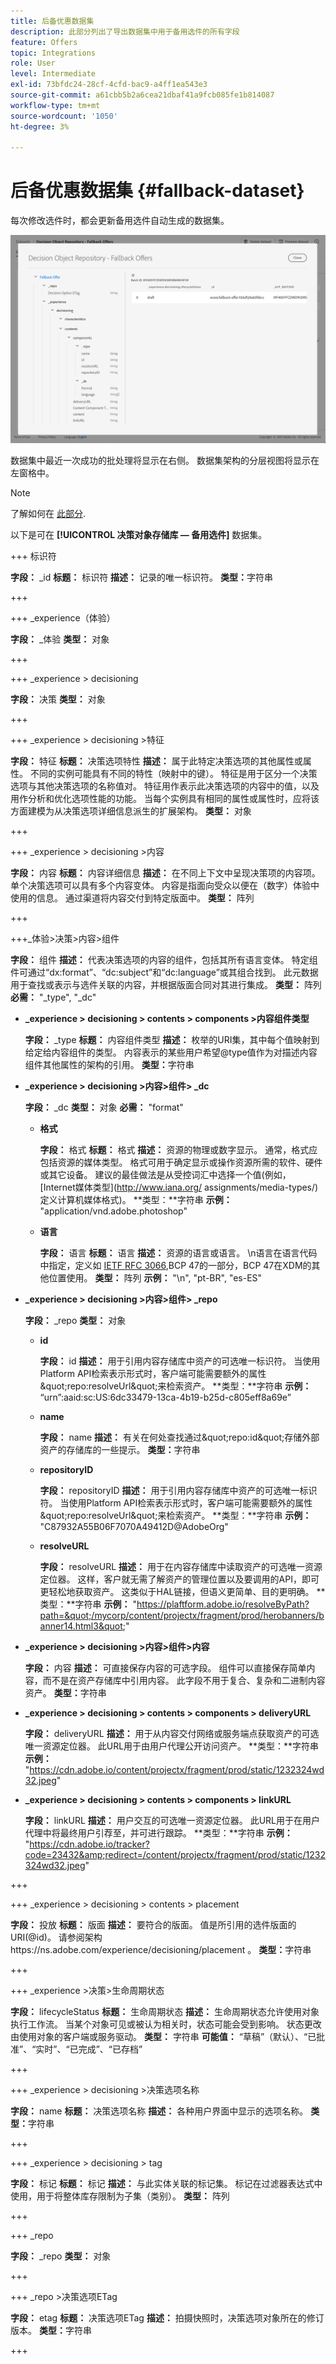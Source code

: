 ```yaml
---
title: 后备优惠数据集
description: 此部分列出了导出数据集中用于备用选件的所有字段
feature: Offers
topic: Integrations
role: User
level: Intermediate
exl-id: 73bfdc24-28cf-4cfd-bac9-a4ff1ea543e3
source-git-commit: a61cbb5b2a6cea21dbaf41a9fcb085fe1b814087
workflow-type: tm+mt
source-wordcount: '1050'
ht-degree: 3%

---
```


# 后备优惠数据集 {#fallback-dataset}

每次修改选件时，都会更新备用选件自动生成的数据集。

![](../assets/dataset-fallback.png)

数据集中最近一次成功的批处理将显示在右侧。 数据集架构的分层视图将显示在左窗格中。

>[!NOTE]
>
>了解如何在 [此部分](../export-catalog/access-dataset.md).

以下是可在 **[!UICONTROL 决策对象存储库 — 备用选件]** 数据集。

+++ 标识符

**字段：** _id
**标题：** 标识符
**描述：** 记录的唯一标识符。
**类型：**&#x200B;字符串

+++

+++ _experience（体验）

**字段：** _体验
**类型：** 对象

+++

+++ _experience > decisioning

**字段：** 决策
**类型：** 对象

+++

+++ _experience > decisioning >特征

**字段：** 特征
**标题：** 决策选项特性
**描述：** 属于此特定决策选项的其他属性或属性。 不同的实例可能具有不同的特性（映射中的键）。 特征是用于区分一个决策选项与其他决策选项的名称值对。 特征用作表示此决策选项的内容中的值，以及用作分析和优化选项性能的功能。 当每个实例具有相同的属性或属性时，应将该方面建模为从决策选项详细信息派生的扩展架构。
**类型：** 对象

+++

<!--Field under Characteristics without title = additionalProperties? Desc = Value of the property. Type: string-->

+++ _experience > decisioning >内容

**字段：** 内容
**标题：** 内容详细信息
**描述：** 在不同上下文中呈现决策项的内容项。 单个决策选项可以具有多个内容变体。 内容是指面向受众以便在（数字）体验中使用的信息。 通过渠道将内容交付到特定版面中。
**类型：** 阵列

+++

+++_体验>决策>内容>组件

**字段：** 组件
**描述：** 代表决策选项的内容的组件，包括其所有语言变体。 特定组件可通过“dx:format”、“dc:subject”和“dc:language”或其组合找到。 此元数据用于查找或表示与选件关联的内容，并根据版面合同对其进行集成。
**类型：** 阵列
**必需：** &quot;_type&quot;, &quot;_dc&quot; <!--TBC?-->

* **_experience > decisioning > contents > components >内容组件类型**

   **字段：** _type
   **标题：** 内容组件类型
   **描述：** 枚举的URI集，其中每个值映射到给定给内容组件的类型。 内容表示的某些用户希望@type值作为对描述内容组件其他属性的架构的引用。
   **类型：**&#x200B;字符串

* **_experience > decisioning >内容>组件> _dc**

   **字段：** _dc
   **类型：** 对象
   **必需：** &quot;format&quot;

   * **格式**

      **字段：** 格式
      **标题：** 格式
      **描述：** 资源的物理或数字显示。 通常，格式应包括资源的媒体类型。 格式可用于确定显示或操作资源所需的软件、硬件或其它设备。 建议的最佳做法是从受控词汇中选择一个值(例如， [Internet媒体类型](http://www.iana.org/ assignments/media-types/)定义计算机媒体格式)。
      **类型：**字符串
      **示例：** &quot;application/vnd.adobe.photoshop&quot;

   * **语言**

      **字段：** 语言
      **标题：** 语言
      **描述：** 资源的语言或语言。 \n语言在语言代码中指定，定义如 [IETF RFC 3066](https://www.ietf.org/rfc/rfc3066.txt),BCP 47的一部分，BCP 47在XDM的其他位置使用。
      **类型：** 阵列
      **示例：** &quot;\n&quot;, &quot;pt-BR&quot;, &quot;es-ES&quot;

* **_experience > decisioning >内容>组件> _repo**

   **字段：** _repo
   **类型：** 对象

   * **id**

      **字段：** id
      **描述：** 用于引用内容存储库中资产的可选唯一标识符。 当使用Platform API检索表示形式时，客户端可能需要额外的属性\&quot;repo:resolveUrl\&quot;来检索资产。
      **类型：**字符串
      **示例：** “urn”:aaid:sc:US:6dc33479-13ca-4b19-b25d-c805eff8a69e”

   * **name**

      **字段：** name
      **描述：** 有关在何处查找通过\&quot;repo:id\&quot;存储外部资产的存储库的一些提示。
      **类型：**&#x200B;字符串

   * **repositoryID**

      **字段：** repositoryID
      **描述：** 用于引用内容存储库中资产的可选唯一标识符。 当使用Platform API检索表示形式时，客户端可能需要额外的属性\&quot;repo:resolveUrl\&quot;来检索资产。
      **类型：**字符串
      **示例：** &quot;C87932A55B06F7070A49412D@AdobeOrg&quot;

   * **resolveURL**

      **字段：** resolveURL
      **描述：** 用于在内容存储库中读取资产的可选唯一资源定位器。 这样，客户就无需了解资产的管理位置以及要调用的API，即可更轻松地获取资产。 这类似于HAL链接，但语义更简单、目的更明确。
      **类型：**字符串
      **示例：** &quot;https://plaftform.adobe.io/resolveByPath?path=&quot;/mycorp/content/projectx/fragment/prod/herobanners/banner14.html3&quot;&quot;

* **_experience > decisioning >内容>组件>内容**

   **字段：** 内容
   **描述：** 可直接保存内容的可选字段。 组件可以直接保存简单内容，而不是在资产存储库中引用内容。 此字段不用于复合、复杂和二进制内容资产。
   **类型：**&#x200B;字符串

* **_experience > decisioning > contents > components > deliveryURL**

   **字段：** deliveryURL
   **描述：** 用于从内容交付网络或服务端点获取资产的可选唯一资源定位器。 此URL用于由用户代理公开访问资产。
   **类型：**字符串
   **示例：** &quot;https://cdn.adobe.io/content/projectx/fragment/prod/static/1232324wd32.jpeg&quot;

* **_experience > decisioning > contents > components > linkURL**

   **字段：** linkURL
   **描述：** 用户交互的可选唯一资源定位器。 此URL用于在用户代理中将最终用户引荐至，并可进行跟踪。
   **类型：**字符串
   **示例：** &quot;https://cdn.adobe.io/tracker?code=23432&amp;redirect=/content/projectx/fragment/prod/static/1232324wd32.jpeg&quot;

+++

+++ _experience > decisioning > contents > placement

**字段：** 投放
**标题：** 版面
**描述：** 要符合的版面。 值是所引用的选件版面的URI(@id)。 请参阅架构https://ns.adobe.com/experience/decisioning/placement 。
**类型：**&#x200B;字符串

+++

+++ _experience >决策>生命周期状态

**字段：** lifecycleStatus
**标题：** 生命周期状态
**描述：** 生命周期状态允许使用对象执行工作流。 当某个对象可见或被认为相关时，状态可能会受到影响。 状态更改由使用对象的客户端或服务驱动。
**类型：** 字符串
**可能值：** “草稿”（默认）、“已批准”、“实时”、“已完成”、“已存档”

+++

+++ _experience > decisioning >决策选项名称

**字段：** name
**标题：** 决策选项名称
**描述：** 各种用户界面中显示的选项名称。
**类型：**&#x200B;字符串

+++

+++ _experience > decisioning > tag

**字段：** 标记
**标题：** 标记
**描述：** 与此实体关联的标记集。 标记在过滤器表达式中使用，用于将整体库存限制为子集（类别）。
**类型：** 阵列

+++

<!--Field without name under tags: Description: An identifier of a tag object. The value is the @id of the tag that is referenced. See tag schema: https://ns.adobe.com/experience/decisioning/tag. Type: string-->

+++ _repo

**字段：** _repo
**类型：** 对象

+++

+++ _repo >决策选项ETag

**字段：** etag
**标题：** 决策选项ETag
**描述：** 拍摄快照时，决策选项对象所在的修订版本。
**类型：**&#x200B;字符串

+++
